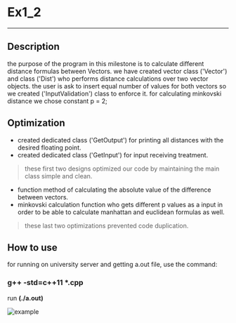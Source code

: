 # Ex1_2
---
## Description
the purpose of the program in this milestone is to calculate different distance formulas between Vectors.
we have created vector class ('Vector') and class ('Dist') who performs distance calculations over two vector objects.
the user is ask to insert equal number of values for both vectors so we created ('InputValidation') class to enforce it. 
for calculating minkovski distance we chose constant p = 2;

## Optimization
- created dedicated class ('GetOutput') for printing all distances with the desired floating point.
- created dedicated class ('GetInput') for input receiving treatment.
> these first two designs optimized our code by maintaining the main class simple and clean.
- function method of calculating the absolute value of the difference between vectors.
- minkovski calculation function who gets different p values as a input in order to be able to calculate manhattan and euclidean formulas as well.
> these last two optimizations prevented code duplication.

## How to use
for running on university server and getting a.out file, use the command:
### g++ -std=c++11 *.cpp
run **(./a.out)**

![example](https://photos.app.goo.gl/GHXHiZ8dkZKsBnKR7)


